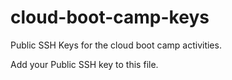 cloud-boot-camp-keys
====================

Public SSH Keys for the cloud boot camp activities.

Add your Public SSH key to this file.
